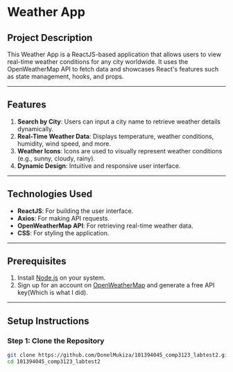 # Weather App

## Project Description
This Weather App is a ReactJS-based application that allows users to view real-time weather conditions for any city worldwide. It uses the OpenWeatherMap API to fetch data and showcases React's features such as state management, hooks, and props.

---

## Features
1. **Search by City**: Users can input a city name to retrieve weather details dynamically.
2. **Real-Time Weather Data**: Displays temperature, weather conditions, humidity, wind speed, and more.
3. **Weather Icons**: Icons are used to visually represent weather conditions (e.g., sunny, cloudy, rainy).
4. **Dynamic Design**: Intuitive and responsive user interface.

---

## Technologies Used
- **ReactJS**: For building the user interface.
- **Axios**: For making API requests.
- **OpenWeatherMap API**: For retrieving real-time weather data.
- **CSS**: For styling the application.

---

## Prerequisites
1. Install [Node.js](https://nodejs.org/) on your system.
2. Sign up for an account on [OpenWeatherMap](https://openweathermap.org/) and generate a free API key(Which is what I did).

---

## Setup Instructions

### Step 1: Clone the Repository
```bash
git clone https://github.com/DonelMukiza/101394045_comp3123_labtest2.git
cd 101394045_comp3123_labtest2
